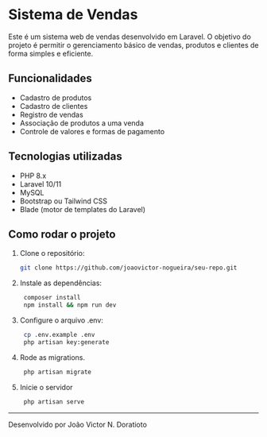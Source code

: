 # Sistema de Vendas

Este é um sistema web de vendas desenvolvido em Laravel. O objetivo do projeto é permitir o gerenciamento básico de vendas, produtos e clientes de forma simples e eficiente.

## Funcionalidades

- Cadastro de produtos  
- Cadastro de clientes  
- Registro de vendas  
- Associação de produtos a uma venda  
- Controle de valores e formas de pagamento  

## Tecnologias utilizadas

- PHP 8.x  
- Laravel 10/11  
- MySQL  
- Bootstrap ou Tailwind CSS  
- Blade (motor de templates do Laravel)  

## Como rodar o projeto

1. Clone o repositório:
   ```bash
   git clone https://github.com/joaovictor-nogueira/seu-repo.git
   ```
2. Instale as dependências: 
   ```bash
    composer install
    npm install && npm run dev
   ```
3. Configure o arquivo .env:
   ```bash
    cp .env.example .env
    php artisan key:generate
   ```
4. Rode as migrations.
   ```bash
    php artisan migrate
   ```
5. Inicie o servidor
   ```bash
    php artisan serve
   ```

---
Desenvolvido por João Victor N. Doratioto
